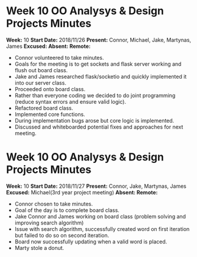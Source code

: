 # Week 10 OO Analysys & Design Projects Minutes

__Week:__ 10 __Start Date:__ 2018/11/26 __Present:__ Connor, Michael, Jake, Martynas, James __Excused: Absent: Remote:__

- Connor volunteered to take minutes.
- Goals for the meeting is to get sockets and flask server working and flush out board class.
- Jake and James researched flask/socketio and quickly implemented it into our server class.
- Proceeded onto board class.
- Rather than everyone coding we decided to do joint programming (reduce syntax errors and ensure valid logic).
- Refactored board class.
- Implemented core functions.
- During implementation bugs arose but core logic is implemented.
- Discussed and whiteboarded potential fixes and approaches for next meeting.

# Week 10 OO Analysys & Design Projects Minutes

__Week:__ 10 __Start Date:__ 2018/11/27 __Present:__ Connor, Jake, Martynas, James __Excused:__ Michael(3rd year project meeting) __Absent: Remote:__

- Connor chosen to take minutes.
- Goal of the day is to complete board class.
- Jake Connor and James working on board class (problem solving and improving search algorithm)
- Issue with search algorithm, successfully created word on first iteration but failed to do so on second iteration.
- Board now successfully updating when a valid word is placed.
- Marty stole a donut.
